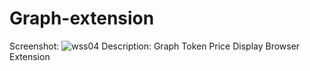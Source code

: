 # Graph-extension
Screenshot: ![wss04](https://user-images.githubusercontent.com/57825512/107142303-fa1c9c80-693e-11eb-9aa7-2348555336d2.png)
Description: Graph Token Price Display Browser Extension
